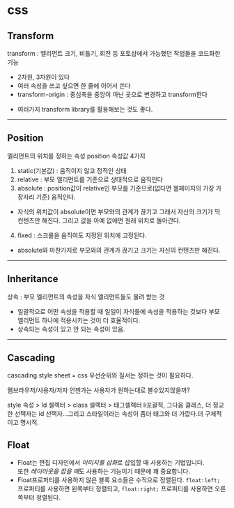 # css
## Transform
transform : 엘리먼트 크기, 비틀기, 회전 등 포토샵에서 가능했던 작업들을 코드화한 기능
- 2차원, 3차원이 있다
- 여러 속성을 쓰고 싶으면 한 줄에 이어서 쓴다
- transform-origin : 중심축을 중앙이 아닌 곳으로 변경하고 transform한다
* 여러가지 transform library를 활용해보는 것도 좋다.
--------------------------------------------
## Position
엘리먼트의 위치를 정하는 속성 position 속성값 4가지
1. static(기본값) : 움직이지 않고 정적인 상태
2. relative : 부모 엘리먼트를 기준으로 상대적으로 움직인다
3. absolute : position값이 relative인 부모를 기준으로(없다면 웹페이지의 가장 가장자리 기준) 움직인다.
* 자식의 위치값이 absolute이면 부모와의 관계가 끊기고 그래서 자신의 크기가 딱 컨텐츠만 해진다.
그리고 값을 아예 없애면 원래 위치로 돌아간다.
4. fixed : 스크롤을 움직여도 지정된 위치에 고정된다.
* absolute와 마찬가지로 부모와의 관계가 끊기고 크기는 자신의 컨텐츠만 해진다.
---------------------------------
## Inheritance 
상속 : 부모 엘리먼트의 속성을 자식 엘리먼트들도 물려 받는 것
- 일괄적으로 어떤 속성을 적용할 때 일일이 자식들에 속성을 적용하는 것보다 부모 엘리먼트 하나에 적용시키는
것이 더 효율적이다.
- 상속되는 속성이 있고 안 되는 속성이 있음.
-----------------------------------
## Cascading
cascading style sheet  = css
우선순위와 질서는 정하는 것이 필요하다. 

웹브라우저/사용자/저자
언젠가는 사용자가 원하는대로 볼수있지않을까?

style 속성 > Id 셀렉터 > class 셀렉터 > 태그셀렉터 
li포괄적, 그다음 클래스, 더 정교한 선택자는 id 선택자...그리고 스타일이라는 속성이 좀더 태그와 더 가깝다.더 구체적이고 명시적.

## Float 
- Float는 편집 디자인에서 *이미지를 삽화*로 삽입할 때 사용하는 기법입니다.  
   또한 *레이아웃을 잡을 때*도 사용하는 기능이기 때문에 꽤 중요합니다. 
- Float프로퍼티를 사용하지 않은 블록 요소들은 수직으로 정렬된다. `float:left; `프로퍼티를 사용하면 왼쪽부터 정렬되고, `float:right;` 프로퍼티를 사용하면 오른쪽부터 정렬된다.